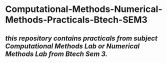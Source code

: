 # **Computational-Methods-Numerical-Methods-Practicals-Btech-SEM3**  

## *this repository contains practicals from subject Computational Methods Lab or Numerical Methods Lab from Btech Sem 3.*  

